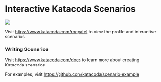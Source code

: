 # Interactive Katacoda Scenarios

[![](http://shields.katacoda.com/katacoda/rocpatel/count.svg)](https://www.katacoda.com/rocpatel "Get your profile on Katacoda.com")

Visit https://www.katacoda.com/rocpatel to view the profile and interactive scenarios

### Writing Scenarios
Visit https://www.katacoda.com/docs to learn more about creating Katacoda scenarios

For examples, visit https://github.com/katacoda/scenario-example
